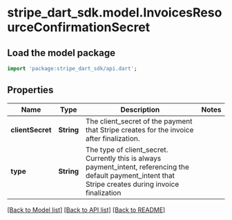 # stripe_dart_sdk.model.InvoicesResourceConfirmationSecret

## Load the model package
```dart
import 'package:stripe_dart_sdk/api.dart';
```

## Properties
Name | Type | Description | Notes
------------ | ------------- | ------------- | -------------
**clientSecret** | **String** | The client_secret of the payment that Stripe creates for the invoice after finalization. | 
**type** | **String** | The type of client_secret. Currently this is always payment_intent, referencing the default payment_intent that Stripe creates during invoice finalization | 

[[Back to Model list]](../README.md#documentation-for-models) [[Back to API list]](../README.md#documentation-for-api-endpoints) [[Back to README]](../README.md)


